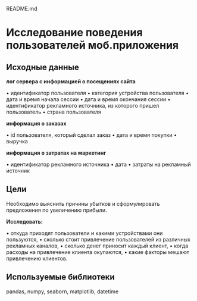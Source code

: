 README.md
# Исследование поведения пользователей моб.приложения

## Исходные данные

**лог сервера с информацией о посещениях сайта**

•	идентификатор пользователя
•	категория устройства пользователя
•	дата и время начала сессии
•	дата и время окончания сессии
•	идентификатор рекламного источника, из которого пришел пользователь
•	страна пользователя

**информация о заказах**

•	id пользователя, который сделал заказ
•	дата и время покупки
•	выручка

**информация о затратах на маркетинг**

•	идентификатор рекламного источника
•	дата
•	затраты на рекламный источник

## Цели

Необходимо выяснить причины убытков и сформулировать предложения по увеличению прибыли. 

**Исследовать:**

•	откуда приходят пользователи и какими устройствами они пользуются,
•	сколько стоит привлечение пользователей из различных рекламных каналов,
•	сколько денег приносит каждый клиент,
•	когда расходы на привлечение клиента окупаются,
•	какие факторы мешают привлечению клиентов.

## Используемые библиотеки
pandas, numpy, seaborn, matplotlib, datetime
